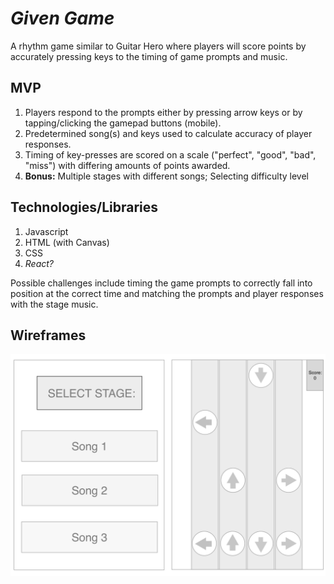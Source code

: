 # *Given Game*
A rhythm game similar to Guitar Hero where players will score points by accurately pressing keys to the timing of game prompts and music.  


## MVP
1. Players respond to the prompts either by pressing arrow keys or by tapping/clicking the gamepad buttons (mobile).
1. Predetermined song(s) and keys used to calculate accuracy of player responses.
1. Timing of key-presses are scored on a scale ("perfect", "good", "bad", "miss") with differing amounts of points awarded. 
1. **Bonus:** Multiple stages with different songs; Selecting difficulty level


## Technologies/Libraries
1. Javascript 
2. HTML (with Canvas)
3. CSS
4. *React?*

Possible challenges include timing the game prompts to correctly fall into position at the correct time and matching the prompts and player responses with the stage music.


## Wireframes 

![Wireframe](/client/public/images/wireframe.png?raw=true)

